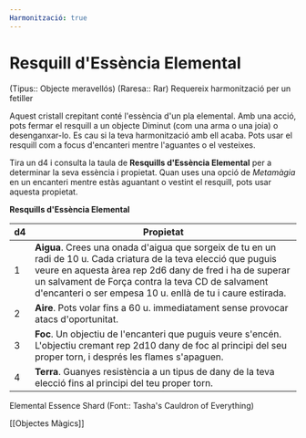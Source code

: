 ```yaml
---
Harmonització: true
---
```

# Resquill d'Essència Elemental

(Tipus:: Objecte meravellós) (Raresa:: Rar)
Requereix harmonització per un fetiller

Aquest cristall crepitant conté l'essència d'un pla elemental. Amb una acció, pots fermar el resquill a un objecte Diminut (com una arma o una joia) o desenganxar-lo. Es cau si la teva harmonització amb ell acaba. Pots usar el resquill com a focus d'encanteri mentre l'aguantes o el vesteixes.

Tira un d4 i consulta la taula de **Resquills d'Essència Elemental** per a determinar la seva essència i propietat. Quan uses una opció de *Metamàgia* en un encanteri mentre estàs aguantant o vestint el resquill, pots usar aquesta propietat.

**Resquills d'Essència Elemental**

| d4 | Propietat |
| ---- | ---- |
| 1 | **Aigua**. Crees una onada d'aigua que sorgeix de tu en un radi de 10 u. Cada criatura de la teva elecció que puguis veure en aquesta àrea rep 2d6 dany de fred i ha de superar un salvament de Força contra la teva CD de salvament d'encanteri o ser empesa 10 u. enllà de tu i caure estirada. |
| 2 | **Aire**. Pots volar fins a 60 u. immediatament sense provocar atacs d'oportunitat. |
| 3 | **Foc**. Un objectiu de l'encanteri que puguis veure s'encén. L'objectiu cremant rep 2d10 dany de foc al principi del seu proper torn, i després les flames s'apaguen. |
| 4 | **Terra**. Guanyes resistència a un tipus de dany de la teva elecció fins al principi del teu proper torn. |

Elemental Essence Shard (Font:: Tasha's Cauldron of Everything)

[[Objectes Màgics]]